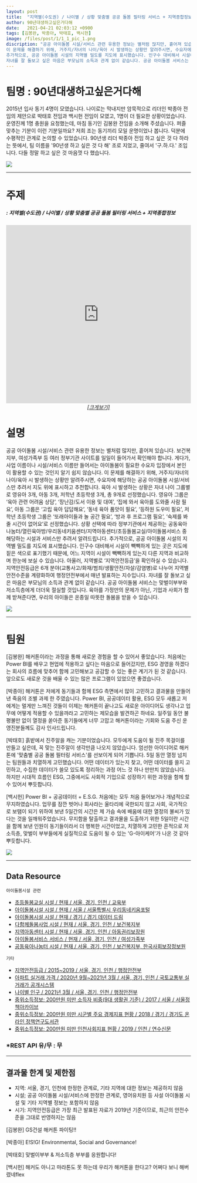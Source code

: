 ```yaml
---
layout: post
title:  "지역별(수도권) / 나이별 / 상황 맞춤별 공공 돌봄 필터링 서비스 + 지역종합정보"
author: 90년대생하고싶은거다해
date:   2021-04-21 02:03:12 +0900
tags: [김봉완, 박종아, 박태호, 백시헌]
image: /files/post/1/1_1_pic_1.png
discription: "공공 아이돌봄 시설/서비스 관련 유용한 정보는 별처럼 많지만, 흩어져 있습니다. 보건복지부, 여성가족부 등 여러 정부기관 사이트를 일일이 들어가서 확인해야 합니다. 게다가, 사업 이름이나 시설/서비스 이름만 들어서는 아이돌봄이 필요한 수요자 입장에서 본인이 활용할 수 있는 것인지 알기 쉽지 않습니다.
이 문제를 해결하기 위해, 거주지/자녀의 나이/육아 시 발생하는 상황만 알려주시면, 수요자에 해당하는 공공 아이돌봄 시설/서비스만 추려서 지도 위에 표시하고 추천합니다. 육아 시 발생하는 상황은 자녀 나이 그룹별로 영유아 3개, 아동 3개, 저학년 초등학생 3개, 총 9개로 선정했습니다. 영유아 그룹은 ‘육아 관련 어려움 상담’, ‘장난감/도서 이용 및 대여’, ‘집에 와서 육아를 도와줄 사람 필요’, 아동 그룹은 ‘고립 육아 답답해요’, ‘동네 육아 품앗이 필요’, ‘등하원 도우미 필요’, 저학년 초등학생 그룹은 ‘또래아이들과 놀 공간 필요’, ‘방과 후 프로그램 필요’, ‘숙제를 봐줄 시간이 없어요’로 선정했습니다. 상황 선택에 따라 정부기관에서 제공하는 공동육아나눔터/열린육아방/우리동네키움센터/지역아동센터/초등돌봄교실/아이돌봄서비스 중 해당하는 시설과 서비스만 추려서 알려드립니다.
추가적으로, 공공 아이돌봄 시설의 지역별 밀도를 지도에 표시했습니다. 인구수 대비해서 시설이 빽빽하게 있는 곳은 지도에 짙은 색으로 표기했기 때문에, 어느 지역이 시설이 빽빽하게 있는지 다른 지역과 비교하며 한눈에 보실 수 있습니다. 아울러, 지역별로 ‘지역안전등급’을 확인하실 수 있습니다. 지역안전등급은 6개 분야(교통사고/화재/범죄/생활안전/자살/감염병)로 나누어 지역별 안전수준을 계량화하여 행정안전부에서 매년 발표하는 지수입니다.
자녀를 잘 돌보고 싶은 마음은 부모님의 소득과 관계 없이 같습니다. 공공 아이돌봄 서비스는 맞벌이부부와 저소득층에게 더더욱 절실할 것입니다. 육아를 가정만의 문제가 아닌, 기업과 사회가 함께 받쳐준다면, 우리의 아이들은 온종일 따뜻한 돌봄을 받을 수 있습니다."
---
```



# 팀명 : 90년대생하고싶은거다해

2015년 입사 동기 4명이 모였습니다. 나이로는 막내지만 암묵적으로 리더인 박종아 전임의 제안으로 박태호 전임과 백시헌 전임이 모였고, 1명이 더 필요한 상황이었습니다. 운영진께 1명 충원을 요청했는데, 마침 동기인 김봉완 전임을 소개해 주셨습니다. 퍼즐 맞추는 기분이 이런 기분일까요? 저희 조는 동기끼리 모일 운명이었나 봅니다. 덕분에 수평적인 관계로 논의할 수 있었습니다.
90년생 리더 박종아 전임 하고 싶은 것 다 하라는 뜻에서, 팀 이름을 '90년생 하고 싶은 것 다 해' 조로 지었고, 줄여서 '구.하.다.' 조입니다. 다들 정말 하고 싶은 것 마음껏 다 했습니다.

![](/files/post/1/1_1_2.png)

----------------------------------------------------------------------------------------

# 주제 
##### : 지역별(수도권) / 나이별 / 상황 맞춤별 공공 돌봄 필터링 서비스 + 지역종합정보
<div class="post-powerbi">
	<iframe class="post-powerbi-iframe" width="100%" height="486" src="https://app.powerbi.com/view?r=eyJrIjoiMWE0ZDRkN2EtY2YzNC00OTllLTk4ZDAtMDM5YmQ0YTI0MzRlIiwidCI6IjJiNmNjMDkxLTQzNTgtNDBiNS04MmJmLTdlZGIyMjU0OGU2ZCJ9&pageName=ReportSection" frameborder="0" allowFullScreen="true"></iframe>
</div>
<span style="color:blue; font-style:italic;"><a href="https://app.powerbi.com/view?r=eyJrIjoiMWE0ZDRkN2EtY2YzNC00OTllLTk4ZDAtMDM5YmQ0YTI0MzRlIiwidCI6IjJiNmNjMDkxLTQzNTgtNDBiNS04MmJmLTdlZGIyMjU0OGU2ZCJ9&pageName=ReportSection"><center>[크게보기]</center></a></span>

# 설명
공공 아이돌봄 시설/서비스 관련 유용한 정보는 별처럼 많지만, 흩어져 있습니다. 보건복지부, 여성가족부 등 여러 정부기관 사이트를 일일이 들어가서 확인해야 합니다. 게다가, 사업 이름이나 시설/서비스 이름만 들어서는 아이돌봄이 필요한 수요자 입장에서 본인이 활용할 수 있는 것인지 알기 쉽지 않습니다.
이 문제를 해결하기 위해, 거주지/자녀의 나이/육아 시 발생하는 상황만 알려주시면, 수요자에 해당하는 공공 아이돌봄 시설/서비스만 추려서 지도 위에 표시하고 추천합니다. 육아 시 발생하는 상황은 자녀 나이 그룹별로 영유아 3개, 아동 3개, 저학년 초등학생 3개, 총 9개로 선정했습니다. 영유아 그룹은 ‘육아 관련 어려움 상담’, ‘장난감/도서 이용 및 대여’, ‘집에 와서 육아를 도와줄 사람 필요’, 아동 그룹은 ‘고립 육아 답답해요’, ‘동네 육아 품앗이 필요’, ‘등하원 도우미 필요’, 저학년 초등학생 그룹은 ‘또래아이들과 놀 공간 필요’, ‘방과 후 프로그램 필요’, ‘숙제를 봐줄 시간이 없어요’로 선정했습니다. 상황 선택에 따라 정부기관에서 제공하는 공동육아나눔터/열린육아방/우리동네키움센터/지역아동센터/초등돌봄교실/아이돌봄서비스 중 해당하는 시설과 서비스만 추려서 알려드립니다.
추가적으로, 공공 아이돌봄 시설의 지역별 밀도를 지도에 표시했습니다. 인구수 대비해서 시설이 빽빽하게 있는 곳은 지도에 짙은 색으로 표기했기 때문에, 어느 지역이 시설이 빽빽하게 있는지 다른 지역과 비교하며 한눈에 보실 수 있습니다. 아울러, 지역별로 ‘지역안전등급’을 확인하실 수 있습니다. 지역안전등급은 6개 분야(교통사고/화재/범죄/생활안전/자살/감염병)로 나누어 지역별 안전수준을 계량화하여 행정안전부에서 매년 발표하는 지수입니다.
자녀를 잘 돌보고 싶은 마음은 부모님의 소득과 관계 없이 같습니다. 공공 아이돌봄 서비스는 맞벌이부부와 저소득층에게 더더욱 절실할 것입니다. 육아를 가정만의 문제가 아닌, 기업과 사회가 함께 받쳐준다면, 우리의 아이들은 온종일 따뜻한 돌봄을 받을 수 있습니다.

![](/files/post/1/image_1.png)

----------------------------------------------------------------------------------------

# 팀원

[김봉완]
해커톤이라는 과정을 통해 새로운 경험을 할 수 있어서 좋았습니다. 처음에는 Power BI를 배우고 현업에 적용하고 싶다는 마음으로 들어갔지만, ESG 경영을 하겠다는 회사의 흐름에 맞추어 함께 고민해보고 공감할 수 있는 좋은 계기가 된 것 같습니다. 앞으로도 새로운 것을 배울 수 있는 많은 프로그램이 있었으면 좋겠습니다.

[박종아]
해커톤은 저에게 동기들과 함께 ESG 측면에서 많이 고민하고 결과물을 만들어낸 죽음의 조별 과제 한 주였습니다. Power BI, 공공데이터 활용, ESG 모두 새롭고 저에게는 멀게만 느껴진 것들이 이제는 해커톤이 끝나고도 새로운 아이디어도 생각나고 업무에 어떻게 적용할 수 있을까라고 고민하는 제모습을 발견하곤 하네요. 일주일 동안 불평불만 없이 열정을 쏟아준 동기들에게 너무 고맙고 해커톤이라는 기회와 도움 주신 운영진분들께도 감사 인사드립니다.

[박태호]
흙밭에서 진주알을 캐는 기분이었습니다. 모두에게 도움이 될 진주 목걸이를 만들고 싶은데, 꼭 맞는 진주알이 생각만큼 나오지 않았습니다. 엄선한 아이디어로 해커톤에 '맞춤별 공공 돌봄 필터링 서비스'를 선보이게 되어 기쁩니다. 5일 동안 열정 넘치는 팀원들과 치열하게 고민했습니다. 어떤 데이터가 있는지 찾고, 어떤 데이터를 쓸지 고민하고, 수집한 데이터가 쓸모 있도록 정리하는 과정 어느 것 하나 만만치 않았습니다. 하지만 시대적 흐름인 ESG, 그중에서도 사회적 기업으로 성장하기 위한 과정을 함께 할 수 있어서 뿌듯합니다.

[백시헌]
Power BI + 공공데이터 + E.S.G. 처음에는 모두 처음 들어보거나 개념적으로 무지하였습니다. 업무를 잠깐 벗어나 회사라는 울타리에 국한되지 않고 사회, 국가적으로 보탬이 되기 위하여 보낸 5일간의 시간은 제 가슴 속에 배움에 대한 열정의 불씨가 있다는 것을 일깨워주었습니다. 무지함을 탈출하고 결과물을 도출하기 위한 5일이란 시간을 함께 보낸 인원이 동기들이라서 더 행복한 시간이었고, 치열하게 고민한 흔적으로 저소득층, 맞벌이 부부들에게 실질적으로 도움이 될 수 있는 'G-아이케어'가 나온 것 같아 뿌듯합니다.

![](/files/post/1/1_1_pic_2.png)

----------------------------------------------------------------------------------------

## Data Resource

`아이돌봄시설 관련`

- [초등돌봄교실 시설 / 현재 / 서울, 경기, 인천 / 교육부]
- [아이돌봄시설 시설 / 현재 / 서울 / 서울특별시 우리동네키움포털]
- [아이돌봄시설 시설 / 현재 / 경기 / 경기 데이터 드림]
- [다함께돌봄사업 시설 / 현재 / 서울, 경기, 인천 / 보건복지부]
- [지역아동센터 시설 / 현재 / 서울, 경기, 인천 / 아동권리보장원]
- [아이돌봄서비스 서비스 / 현재 / 서울, 경기, 인천 / 여성가족부]
- [공동육아나눔터 시설 / 현재 / 서울, 경기, 인천 / 보건복지부, 한국사회보장정보원]

`기타`

- [지역안전등급 / 2015~2019 / 서울, 경기, 인천 / 행정안전부]
- [아파트 실거래 가격 / 2020년 9월~2021년 3월 / 서울, 경기, 인천 / 국토교통부 실거래가 공개시스템]
- [나이별 인구 / 2021년 3월 / 서울, 경기, 인천 / 행정안전부]
- [중위소득정보; 200만원 미만 소득자 비중(9대 생활권 기준) / 2017 / 서울 / 서울정책아카이브]
- [중위소득정보; 200만원 미만 시군별 주요 경제지표 현황 / 2018 / 경기 / 경기도 온라인 정책연구도서관]
- [중위소득정보; 200만원 미만 인천사회지표 현황 / 2019 / 인천 / 연수신문]

### *REST API 유/무 : 무

----------------------------------------------------------------------------------------


## 결과물 한계 및 제한점

- 지역: 서울, 경기, 인천에 한정한 관계로, 기타 지역에 대한 정보는 제공하지 않음
- 시설; 공공 아이돌봄 시설/서비스에 한정한 관계로, 영어유치원 등 사설 아이돌봄 시설 및 기타 지역별 정보는 포함하지 않음
- 시기: 지역안전등급은 가장 최근 발표된 자료가 2019년 기준이므로, 최근의 안전수준을 그대로 반영하지는 않음

[김봉완] GS건설 해커톤 파이팅!!

[박종아] E!S!G! Environmental, Social and Governance!

[박태호] 맞벌이부부 & 저소득층 부부를 응원합니다!

[백시헌] 해커도 아니고 마라톤도 못 하는데 우리가 해커톤을 한다고? 어쩌다 보니 해버렸네flex



[초등돌봄교실 시설 / 현재 / 서울, 경기, 인천 / 교육부]: https://www.afterschool.go.kr/careservice/infoMap.do
[아이돌봄시설 시설 / 현재 / 서울 / 서울특별시 우리동네키움포털]: https://icare.seoul.go.kr/icare/index.do#none;
[아이돌봄시설 시설 / 현재 / 경기 / 경기 데이터 드림]: https://data.gg.go.kr
[다함께돌봄사업 시설 / 현재 / 서울, 경기, 인천 / 보건복지부]: https://dadol.or.kr/
[지역아동센터 시설 / 현재 / 서울, 경기, 인천 / 아동권리보장원]: https://www.icareinfo.go.kr/intro/center/centerAboutus.do
[아이돌봄서비스 서비스 / 현재 / 서울, 경기, 인천 / 여성가족부]: https://www.idolbom.go.kr/
[공동육아나눔터 시설 / 현재 / 서울, 경기, 인천 / 보건복지부, 한국사회보장정보원]: http://www.bokjiro.go.kr/welInfo/retrieveGvmtWelInfo.do?welInfSno=65
[지역안전등급 / 2015~2019 / 서울, 경기, 인천 / 행정안전부]: https://www.mois.go.kr/frt/sub/a06/b10/safetyIndex/screen.do
[아파트 실거래 가격 / 2020년 9월~2021년 3월 / 서울, 경기, 인천 / 국토교통부 실거래가 공개시스템]: https://rt.molit.go.kr/
[나이별 인구 / 2021년 3월 / 서울, 경기, 인천 / 행정안전부]: https://jumin.mois.go.kr/ageStatMonth.do#none
[중위소득정보; 200만원 미만 소득자 비중(9대 생활권 기준) / 2017 / 서울 / 서울정책아카이브]: https://seoulsolution.kr/ko/content/7658
[중위소득정보; 200만원 미만 시군별 주요 경제지표 현황 / 2018 / 경기 / 경기도 온라인 정책연구도서관]: https://gplib.kr/poc/www/view.do?key=1903277608341&docKey=1906192408918
[중위소득정보; 200만원 미만 인천사회지표 현황 / 2019 / 인천 / 연수신문]: http://www.yeonsu.info/news/articleView.html?idxno=31530
[크게보기]:  https://app.powerbi.com/view?r=eyJrIjoiMWE0ZDRkN2EtY2YzNC00OTllLTk4ZDAtMDM5YmQ0YTI0MzRlIiwidCI6IjJiNmNjMDkxLTQzNTgtNDBiNS04MmJmLTdlZGIyMjU0OGU2ZCJ9&pageName=ReportSection
